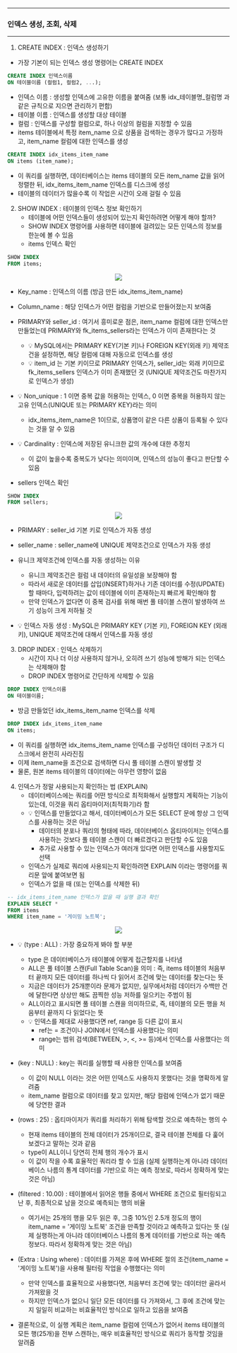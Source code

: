 -----
### 인덱스 생성, 조회, 삭제
-----
1. CREATE INDEX : 인덱스 생성하기
  - 가장 기본이 되는 인덱스 생성 명령어는 CREATE INDEX
```sql
CREATE INDEX 인덱스이름
ON 테이블이름 (컬럼1, 컬럼2, ...);
```
   - 인덱스 이름 : 생성할 인덱스에 고유한 이름을 붙여줌 (보통 idx_테이블명_컬럼명 과 같은 규칙으로 지으면 관리하기 편함)
   - 테이블 이름 : 인덱스를 생성할 대상 테이블
   - 컬럼 : 인덱스를 구성할 컬럼으로, 하나 이상의 컬럼을 지정할 수 있음
   - items 테이블에서 특정 item_name 으로 상품을 검색하는 경우가 많다고 가정하고, item_name 컬럼에 대한 인덱스를 생성
```sql
CREATE INDEX idx_items_item_name
ON items (item_name);
```
   - 이 쿼리를 실행하면, 데이터베이스는 items 테이블의 모든 item_name 값을 읽어 정렬한 뒤, idx_items_item_name 인덱스를 디스크에 생성
   - 테이블의 데이터가 많을수록 이 작업은 시간이 오래 걸릴 수 있음

2. SHOW INDEX : 테이블의 인덱스 정보 확인하기
   - 테이블에 어떤 인덱스들이 생성되어 있는지 확인하려면 어떻게 해야 할까?
   - SHOW INDEX 명령어를 사용하면 테이블에 걸려있는 모든 인덱스의 정보를 한눈에 볼 수 있음
   - items 인덱스 확인
```sql
SHOW INDEX
FROM items;
```
<div align="center">
<img src="https://github.com/user-attachments/assets/093aff2c-7f04-44e4-bf2e-0ea771abaadb">
</div>

   - Key_name : 인덱스의 이름 (방금 만든 idx_items_item_name)
   - Column_name : 해당 인덱스가 어떤 컬럼을 기반으로 만들어졌는지 보여줌
   - PRIMARY와 seller_id : 여기서 흥미로운 점은, item_name 컬럼에 대한 인덱스만 만들었는데 PRIMARY와 fk_items_sellers라는 인덱스가 이미 존재한다는 것
      + 💡 MySQL에서는 PRIMARY KEY(기본 키)나 FOREIGN KEY(외래 키) 제약조건을 설정하면, 해당 컬럼에 대해 자동으로 인덱스를 생성
      + 💡 item_id 는 기본 키이므로 PRIMARY 인덱스가, seller_id는 외래 키이므로 fk_items_sellers 인덱스가 이미 존재했던 것 (UNIQUE 제약조건도 마찬가지로 인덱스가 생성)
   - 💡 Non_unique : 1 이면 중복 값을 허용하는 인덱스, 0 이면 중복을 허용하지 않는 고유 인덱스(UNIQUE 또는 PRIMARY KEY)라는 의미
     + idx_items_item_name은 1이므로, 상품명이 같은 다른 상품이 등록될 수 있다는 것을 알 수 있음
   - 💡 Cardinality : 인덱스에 저장된 유니크한 값의 개수에 대한 추정치
     + 이 값이 높을수록 중복도가 낮다는 의미이며, 인덱스의 성능이 좋다고 판단할 수 있음

   - sellers 인덱스 확인
```sql
SHOW INDEX
FROM sellers;
```
<div align="center">
<img src="https://github.com/user-attachments/assets/2226913b-7365-4720-9bf7-70b50d9a0211">
</div>

   - PRIMARY : seller_id 기본 키로 인덱스가 자동 생성
   - seller_name : seller_name에 UNIQUE 제약조건으로 인덱스가 자동 생성
   - 유니크 제약조건에 인덱스를 자동 생성하는 이유
     + 유니크 제약조건은 컬럼 내 데이터의 유일성을 보장해야 함
     + 따라서 새로운 데이터를 삽입(INSERT)하거나 기존 데이터를 수정(UPDATE)할 때마다, 입력하려는 값이 테이블에 이미 존재하는지 빠르게 확인해야 함
     + 만약 인덱스가 없다면 이 중복 검사를 위해 매번 풀 테이블 스캔이 발생하여 쓰기 성능이 크게 저하될 것

   - 💡 인덱스 자동 생성 : MySQL은 PRIMARY KEY (기본 키), FOREIGN KEY (외래 키), UNIQUE 제약조건에 대해서 인덱스를 자동 생성

3. DROP INDEX : 인덱스 삭제하기
   - 시간이 지나 더 이상 사용하지 않거나, 오히려 쓰기 성능에 방해가 되는 인덱스는 삭제해야 함
   - DROP INDEX 명령어로 간단하게 삭제할 수 있음
```sql
DROP INDEX 인덱스이름
ON 테이블이름;
```
   - 방금 만들었던 idx_items_item_name 인덱스를 삭제
```sql
DROP INDEX idx_items_item_name
ON items;
```
   - 이 쿼리를 실행하면 idx_items_item_name 인덱스를 구성하던 데이터 구조가 디스크에서 완전히 사라진짐
   - 이제 item_name을 조건으로 검색하면 다시 풀 테이블 스캔이 발생할 것
   - 물론, 원본 items 테이블의 데이터에는 아무런 영향이 없음

4. 인덱스가 정말 사용되는지 확인하는 법 (EXPLAIN)
   - 데이터베이스에는 쿼리를 어떤 방식으로 최적화해서 실행할지 계획하는 기능이 있는데, 이것을 쿼리 옵티마이저(최적화기)라 함
   - 💡 인덱스를 만들었다고 해서, 데이터베이스가 모든 SELECT 문에 항상 그 인덱스를 사용하는 것은 아님
     + 데이터의 분포나 쿼리의 형태에 따라, 데이터베이스 옵티마이저는 인덱스를 사용하는 것보다 풀 테이블 스캔이 더 빠르겠다고 판단할 수도 있음
     + 추가로 사용할 수 있는 인덱스가 여러개 있다면 어떤 인덱스를 사용할지도 선택
   - 인덱스가 실제로 쿼리에 사용되는지 확인하려면 EXPLAIN 이라는 명령어를 쿼리문 앞에 붙여보면 됨
   - 인덱스가 없을 때 (또는 인덱스를 삭제한 뒤)
```sql
-- idx_items_item_name 인덱스가 없을 때 실행 결과 확인
EXPLAIN SELECT *
FROM items
WHERE item_name = '게이밍 노트북';
```
<div align="center">
<img src="https://github.com/user-attachments/assets/821d7222-5fdd-453b-8ea3-49e26e5a3e11">
</div>

  - 💡 (type : ALL) : 가장 중요하게 봐야 할 부분
    + type 은 데이터베이스가 테이블에 어떻게 접근할지를 나타냄
    + ALL은 풀 테이블 스캔(Full Table Scan)을 의미 : 즉, items 테이블의 처음부터 끝까지 모든 데이터를 하나씩 다 읽어서 조건에 맞는 데이터를 찾는다는 뜻
    + 지금은 데이터가 25개뿐이라 문제가 없지만, 실무에서처럼 데이터가 수백만 건에 달한다면 상상만 해도 끔찍한 성능 저하를 일으키는 주범이 됨
    + ALL이라고 표시되면 풀 테이블 스캔을 의미하므로, 즉, 테이블의 모든 행을 처음부터 끝까지 다 읽었다는 뜻
    + 💡 인덱스를 제대로 사용했다면 ref, range 등 다른 값이 표시
       * ref는 = 조건이나 JOIN에서 인덱스를 사용했다는 의미
       * range는 범위 검색(BETWEEN, >, <, >= 등)에서 인덱스를 사용했다는 의미

   - (key : NULL) : key는 쿼리를 실행할 때 사용한 인덱스를 보여줌
     + 이 값이 NULL 이라는 것은 어떤 인덱스도 사용하지 못했다는 것을 명확하게 알려줌
     + item_name 컬럼으로 데이터를 찾고 있지만, 해당 컬럼에 인덱스가 없기 때문에 당연한 결과

   - (rows : 25) : 옵티마이저가 쿼리를 처리하기 위해 탐색할 것으로 예측하는 행의 수
     + 현재 items 테이블의 전체 데이터가 25개이므로, 결국 테이블 전체를 다 훑어보겠다고 말하는 것과 같음
     + type이 ALL이니 당연히 전체 행의 개수가 표시
     + 이 값이 작을 수록 효율적인 쿼리라 할 수 있음 (실제 실행하는게 아니라 데이터베이스 나름의 통계 데이터를 기반으로 하는 예측 정보로, 따라서 정확하게 맞는 것은 아님)

   - (filtered : 10.00) : 테이블에서 읽어온 행들 중에서 WHERE 조건으로 필터링되고 난 후, 최종적으로 남을 것으로 예측되는 행의 비율
     + 여기서는 25개의 행을 모두 읽은 후, 그중 10%인 2.5개 정도의 행이 item_name = '게이밍 노트북' 조건을 만족할 것이라고 예측하고 있다는 뜻 (실제 실행하는게 아니라 데이터베이스 나름의 통계 데이터를 기반으로 하는 예측 정보다. 따라서 정확하게 맞는 것은 아님)
  
   - (Extra : Using where) : 데이터를 가져온 후에 WHERE 절의 조건(item_name = '게이밍 노트북')을 사용해 필터링 작업을 수행했다는 의미
     + 만약 인덱스를 효율적으로 사용했다면, 처음부터 조건에 맞는 데이터만 골라서 가져왔을 것
     + 하지만 인덱스가 없으니 일단 모든 데이터를 다 가져와서, 그 후에 조건에 맞는지 일일히 비교하는 비효율적인 방식으로 일하고 있음을 보여줌
     
   - 결론적으로, 이 실행 계획은 item_name 컬럼에 인덱스가 없어서 items 테이블의 모든 행(25개)을 전부 스캔하는, 매우 비효율적인 방식으로 쿼리가 동작할 것임을 알려줌
